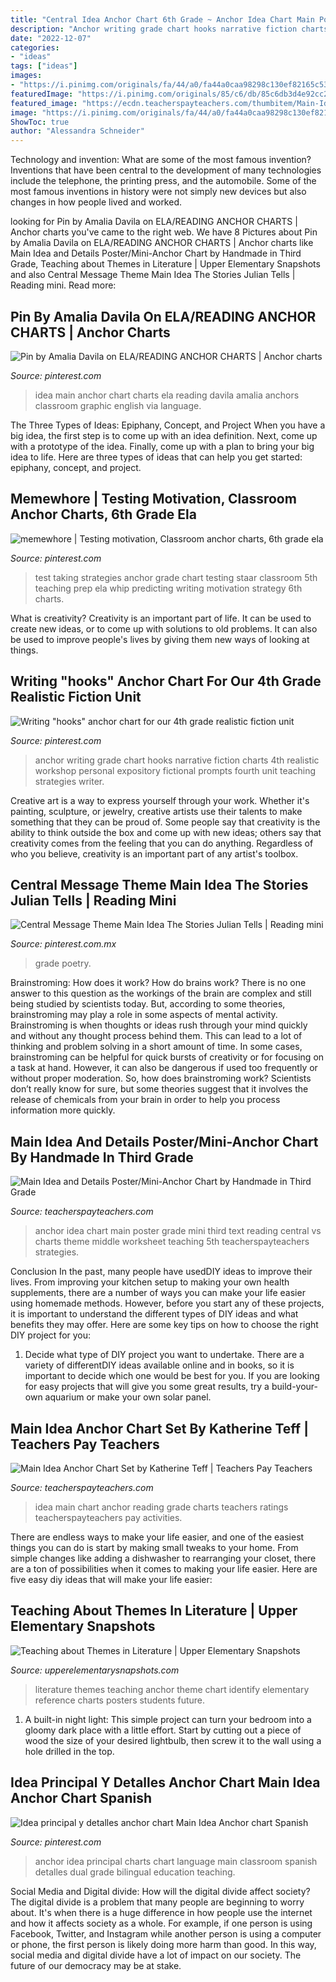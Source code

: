 ```yaml
---
title: "Central Idea Anchor Chart 6th Grade ~ Anchor Idea Chart Main Poster Grade Mini Third Text Reading Central Vs Charts Theme Middle Worksheet Teaching 5th Teacherspayteachers Strategies"
description: "Anchor writing grade chart hooks narrative fiction charts 4th realistic workshop personal expository fictional prompts fourth unit teaching strategies writer"
date: "2022-12-07"
categories:
- "ideas"
tags: ["ideas"]
images:
- "https://i.pinimg.com/originals/fa/44/a0/fa44a0caa98298c130ef82165c5382e9.jpg"
featuredImage: "https://i.pinimg.com/originals/85/c6/db/85c6db3d4e92cc2da93771a80c61c4c6.jpg"
featured_image: "https://ecdn.teacherspayteachers.com/thumbitem/Main-Idea-Anchor-Chart-Set-044687700-1374192131-1500875456/original-778857-1.jpg"
image: "https://i.pinimg.com/originals/fa/44/a0/fa44a0caa98298c130ef82165c5382e9.jpg"
ShowToc: true
author: "Alessandra Schneider"
---
```



Technology and invention: What are some of the most famous invention?
Inventions that have been central to the development of many technologies include the telephone, the printing press, and the automobile. Some of the most famous inventions in history were not simply new devices but also changes in how people lived and worked.

	

		
looking for Pin by Amalia Davila on ELA/READING ANCHOR CHARTS | Anchor charts you've came to the right web. We have 8 Pictures about Pin by Amalia Davila on ELA/READING ANCHOR CHARTS | Anchor charts like Main Idea and Details Poster/Mini-Anchor Chart by Handmade in Third Grade, Teaching about Themes in Literature | Upper Elementary Snapshots and also Central Message Theme Main Idea The Stories Julian Tells | Reading mini. Read more:
		
    
## Pin By Amalia Davila On ELA/READING ANCHOR CHARTS | Anchor Charts

<img loading=lazy src="https://i.pinimg.com/736x/b3/8a/0e/b38a0ef401758e513107af07f1676800--main-idea-anchors.jpg" onerror="this.onerror=null;this.src='https://tse2.mm.bing.net/th?id=OIP.B8Oj1kqkgZ1PcaCPvQoHiwHaJ3&amp;pid=15.1';" alt="Pin by Amalia Davila on ELA/READING ANCHOR CHARTS | Anchor charts">

_Source: pinterest.com_

>idea main anchor chart charts ela reading davila amalia anchors classroom graphic english via language. 

	

The Three Types of Ideas: Epiphany, Concept, and Project
When you have a big idea, the first step is to come up with an idea definition. Next, come up with a prototype of the idea. Finally, come up with a plan to bring your big idea to life. Here are three types of ideas that can help you get started: epiphany, concept, and project.

    
## Memewhore | Testing Motivation, Classroom Anchor Charts, 6th Grade Ela

<img loading=lazy src="https://i.pinimg.com/originals/85/c6/db/85c6db3d4e92cc2da93771a80c61c4c6.jpg" onerror="this.onerror=null;this.src='https://tse2.mm.bing.net/th?id=OIP.OeNbIzMczV-UAhFon2zBkAHaJ4&amp;pid=15.1';" alt="memewhore | Testing motivation, Classroom anchor charts, 6th grade ela">

_Source: pinterest.com_

>test taking strategies anchor grade chart testing staar classroom 5th teaching prep ela whip predicting writing motivation strategy 6th charts. 

	

What is creativity?
Creativity is an important part of life. It can be used to create new ideas, or to come up with solutions to old problems. It can also be used to improve people's lives by giving them new ways of looking at things.

    
## Writing &quot;hooks&quot; Anchor Chart For Our 4th Grade Realistic Fiction Unit

<img loading=lazy src="https://i.pinimg.com/originals/a5/ce/91/a5ce9128f78ee1efe7907dff68512a23.jpg" onerror="this.onerror=null;this.src='https://tse4.mm.bing.net/th?id=OIP.TFJkc_ldUdqmeEohFFBTEQHaJ3&amp;pid=15.1';" alt="Writing &quot;hooks&quot; anchor chart for our 4th grade realistic fiction unit">

_Source: pinterest.com_

>anchor writing grade chart hooks narrative fiction charts 4th realistic workshop personal expository fictional prompts fourth unit teaching strategies writer. 

	

Creative art is a way to express yourself through your work. Whether it's painting, sculpture, or jewelry, creative artists use their talents to make something that they can be proud of. Some people say that creativity is the ability to think outside the box and come up with new ideas; others say that creativity comes from the feeling that you can do anything. Regardless of who you believe, creativity is an important part of any artist's toolbox.

    
## Central Message Theme Main Idea The Stories Julian Tells | Reading Mini

<img loading=lazy src="https://i.pinimg.com/originals/fa/44/a0/fa44a0caa98298c130ef82165c5382e9.jpg" onerror="this.onerror=null;this.src='https://tse2.mm.bing.net/th?id=OIP.Vtsbt1hBaNJIL3eiD8Q0aQHaJ4&amp;pid=15.1';" alt="Central Message Theme Main Idea The Stories Julian Tells | Reading mini">

_Source: pinterest.com.mx_

>grade poetry. 

	

Brainstroming: How does it work?
How do brains work? There is no one answer to this question as the workings of the brain are complex and still being studied by scientists today. But, according to some theories, brainstroming may play a role in some aspects of mental activity. Brainstroming is when thoughts or ideas rush through your mind quickly and without any thought process behind them. This can lead to a lot of thinking and problem solving in a short amount of time. In some cases, brainstroming can be helpful for quick bursts of creativity or for focusing on a task at hand. However, it can also be dangerous if used too frequently or without proper moderation. So, how does brainstroming work? Scientists don’t really know for sure, but some theories suggest that it involves the release of chemicals from your brain in order to help you process information more quickly.

    
## Main Idea And Details Poster/Mini-Anchor Chart By Handmade In Third Grade

<img loading=lazy src="https://ecdn.teacherspayteachers.com/thumbitem/Main-Idea-and-Details-Poster-Mini-Anchor-Chart-3329282-1502495419/original-3329282-1.jpg" onerror="this.onerror=null;this.src='https://tse4.mm.bing.net/th?id=OIP.jest-hDTM7ngBtOLW8EyGgAAAA&amp;pid=15.1';" alt="Main Idea and Details Poster/Mini-Anchor Chart by Handmade in Third Grade">

_Source: teacherspayteachers.com_

>anchor idea chart main poster grade mini third text reading central vs charts theme middle worksheet teaching 5th teacherspayteachers strategies. 

	

Conclusion
In the past, many people have usedDIY ideas to improve their lives. From improving your kitchen setup to making your own health supplements, there are a number of ways you can make your life easier using homemade methods. However, before you start any of these projects, it is important to understand the different types of DIY ideas and what benefits they may offer. Here are some key tips on how to choose the right DIY project for you:
1. Decide what type of DIY project you want to undertake. There are a variety of differentDIY ideas available online and in books, so it is important to decide which one would be best for you. If you are looking for easy projects that will give you some great results, try a build-your-own aquarium or make your own solar panel.

    
## Main Idea Anchor Chart Set By Katherine Teff | Teachers Pay Teachers

<img loading=lazy src="https://ecdn.teacherspayteachers.com/thumbitem/Main-Idea-Anchor-Chart-Set-044687700-1374192131-1500875456/original-778857-1.jpg" onerror="this.onerror=null;this.src='https://tse4.mm.bing.net/th?id=OIP.Ehg8efY85luWnakLCUXGqAAAAA&amp;pid=15.1';" alt="Main Idea Anchor Chart Set by Katherine Teff | Teachers Pay Teachers">

_Source: teacherspayteachers.com_

>idea main chart anchor reading grade charts teachers ratings teacherspayteachers pay activities. 

	

There are endless ways to make your life easier, and one of the easiest things you can do is start by making small tweaks to your home. From simple changes like adding a dishwasher to rearranging your closet, there are a ton of possibilities when it comes to making your life easier. Here are five easy diy ideas that will make your life easier: 

    
## Teaching About Themes In Literature | Upper Elementary Snapshots

<img loading=lazy src="https://3.bp.blogspot.com/-aWMxfhZ9oB0/WbGT8jR34fI/AAAAAAAAIlc/8BlOUH6Gtxg_MjuzLB1auZkVrSm-q815wCLcBGAs/s640/anchor%2Bchart.jpg" onerror="this.onerror=null;this.src='https://tse1.mm.bing.net/th?id=OIP.2nJMh5xCBXcevQtBhpi97QHaJ4&amp;pid=15.1';" alt="Teaching about Themes in Literature | Upper Elementary Snapshots">

_Source: upperelementarysnapshots.com_

>literature themes teaching anchor theme chart identify elementary reference charts posters students future. 

	

1. A built-in night light: This simple project can turn your bedroom into a gloomy dark place with a little effort. Start by cutting out a piece of wood the size of your desired lightbulb, then screw it to the wall using a hole drilled in the top.

    
## Idea Principal Y Detalles Anchor Chart Main Idea Anchor Chart Spanish

<img loading=lazy src="https://i.pinimg.com/736x/5b/f1/b5/5bf1b5b443d2e0e219856ab955374756.jpg" onerror="this.onerror=null;this.src='https://tse3.mm.bing.net/th?id=OIP.TXpZ_lZGa1W2p-_180JpbQHaJ3&amp;pid=15.1';" alt="Idea principal y detalles anchor chart Main Idea Anchor chart Spanish">

_Source: pinterest.com_

>anchor idea principal charts chart language main classroom spanish detalles dual grade bilingual education teaching. 

	

Social Media and Digital divide: How will the digital divide affect society?
The digital divide is a problem that many people are beginning to worry about. It's when there is a huge difference in how people use the internet and how it affects society as a whole. For example, if one person is using Facebook, Twitter, and Instagram while another person is using a computer or phone, the first person is likely doing more harm than good. In this way, social media and digital divide have a lot of impact on our society. The future of our democracy may be at stake.

